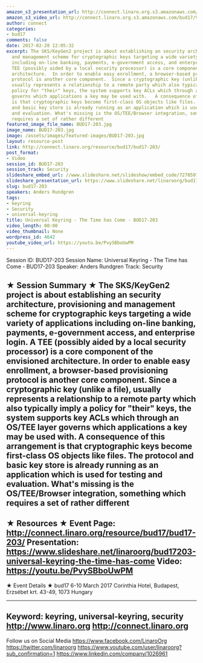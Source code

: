 ```yaml
---
amazon_s3_presentation_url: http://connect.linaro.org.s3.amazonaws.com/bud17/Presentations/BUD17-203%20-%20Universal%20Keyring%20-%20The%20Time%20has%20Come.pdf
amazon_s3_video_url: http://connect.linaro.org.s3.amazonaws.com/bud17/Videos/Tuesday/BUD17-203%20Universal%20Keyring%20-%20The%20time%20has%20come.mp4
author: connect
categories:
- bud17
comments: false
date: 2017-02-28 12:05:32
excerpt: The SKS/KeyGen2 project is about establishing an security architecture, provisioning
  and management scheme for cryptographic keys targeting a wide variety of applications
  including on-line banking, payments, e-government access, and enterprise login.  A
  TEE (possibly aided by a local security processor) is a core component of the envisioned
  architecture.  In order to enable easy enrollment, a browser-based provisioning
  protocol is another core component.  Since a cryptographic key (unlike a file),
  usually represents a relationship to a remote party which also typically imply a
  policy for "their" keys, the system supports key ACLs which through an OS/TEE layer
  governs which applications a key may be used with.   A consequence of this arrangement
  is that cryptographic keys become first-class OS objects like files.  The protocol
  and basic key store is already running as an application which is used for testing
  and evaluation. What's missing is the OS/TEE/Browser integration, something which
  requires a set of rather different
featured_image_file_name: BUD17-203.jpg
image_name: BUD17-203.jpg
image: /assets/images/featured-images/BUD17-203.jpg
layout: resource-post
link: http://connect.linaro.org/resource/bud17/bud17-203/
post_format:
- Video
session_id: BUD17-203
session_track: Security
slideshare_embed_url: //www.slideshare.net/slideshow/embed_code/72785974
slideshare_presentation_url: https://www.slideshare.net/linaroorg/bud17203-universal-keyring-the-time-has-come
slug: bud17-203
speakers: Anders Rundgren
tags:
- keyring
- Security
- universal-keyring
title: Universal Keyring - The Time has Come - BUD17-203
video_length: 00:00
video_thumbnail: None
wordpress_id: 4642
youtube_video_url: https://youtu.be/PvySBboUwPM
---
```


Session ID: BUD17-203
Session Name: Universal Keyring - The Time has Come - BUD17-203
Speaker: Anders Rundgren
Track: Security


★ Session Summary ★
The SKS/KeyGen2 project is about establishing an security architecture, provisioning and management scheme for cryptographic keys targeting a wide variety of applications including on-line banking, payments, e-government access, and enterprise login. A TEE (possibly aided by a local security processor) is a core component of the envisioned architecture. In order to enable easy enrollment, a browser-based provisioning protocol is another core component. Since a cryptographic key (unlike a file), usually represents a relationship to a remote party which also typically imply a policy for "their" keys, the system supports key ACLs which through an OS/TEE layer governs which applications a key may be used with. A consequence of this arrangement is that cryptographic keys become first-class OS objects like files. The protocol and basic key store is already running as an application which is used for testing and evaluation. What's missing is the OS/TEE/Browser integration, something which requires a set of rather different
---------------------------------------------------
★ Resources ★
Event Page: http://connect.linaro.org/resource/bud17/bud17-203/
Presentation: https://www.slideshare.net/linaroorg/bud17203-universal-keyring-the-time-has-come
Video: https://youtu.be/PvySBboUwPM
---------------------------------------------------

★ Event Details ★
bud17
6-10 March 2017
Corinthia Hotel, Budapest,
Erzsébet krt. 43-49,
1073 Hungary

---------------------------------------------------
Keyword: keyring, universal-keyring, security
http://www.linaro.org
http://connect.linaro.org
---------------------------------------------------
Follow us on Social Media
https://www.facebook.com/LinaroOrg
https://twitter.com/linaroorg
https://www.youtube.com/user/linaroorg?sub_confirmation=1
https://www.linkedin.com/company/1026961
